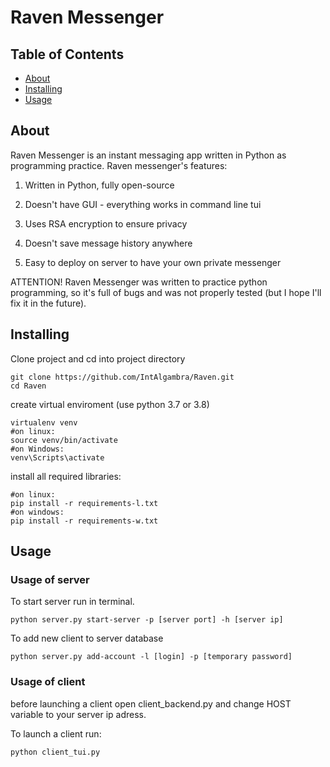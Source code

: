 # Raven Messenger

## Table of Contents

- [About](#about)
- [Installing](#installing)
- [Usage](#usage)

## About <a name = "about"></a>

Raven Messenger is an instant messaging app written in Python as programming practice. Raven messenger's features:

1. Written in Python, fully open-source

2. Doesn't have GUI - everything works in command line tui

3. Uses RSA encryption to ensure privacy

4. Doesn't save message history anywhere

5. Easy to deploy on server to have your own private messenger

ATTENTION! Raven Messenger was written to practice python programming, so it's full of bugs and was not properly tested (but I hope I'll fix it in the future). 

## Installing <a name = "installing"></a>

Clone project and cd into project directory

```
git clone https://github.com/IntAlgambra/Raven.git
cd Raven
```

create virtual enviroment (use python 3.7 or 3.8)

```
virtualenv venv
#on linux:
source venv/bin/activate
#on Windows:
venv\Scripts\activate
```
install all required libraries:

```
#on linux:
pip install -r requirements-l.txt
#on windows:
pip install -r requirements-w.txt
```

## Usage <a name = "usage"></a>

### Usage of server

To start server run in terminal.

```
python server.py start-server -p [server port] -h [server ip]
```

To add new client to server database

```
python server.py add-account -l [login] -p [temporary password]
```

### Usage of client

before launching a client open client_backend.py and change HOST variable to your server ip adress.

To launch a client run:

```
python client_tui.py
```
